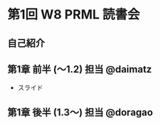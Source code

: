 第1回 W8 PRML 読書会
====

自己紹介
----

第1章 前半 (〜1.2) 担当 @daimatz
----

- スライド

第1章 後半 (1.3〜) 担当 @doragao
----
